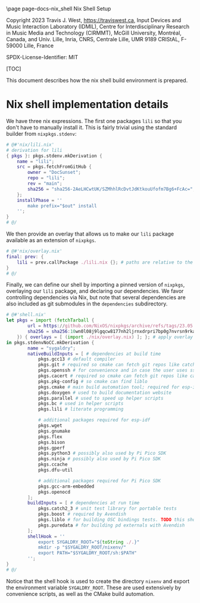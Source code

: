 \page page-docs-nix_shell Nix Shell Setup

Copyright 2023 Travis J. West, https://traviswest.ca, Input Devices and Music
Interaction Laboratory (IDMIL), Centre for Interdisciplinary Research in Music
Media and Technology (CIRMMT), McGill University, Montréal, Canada, and Univ.
Lille, Inria, CNRS, Centrale Lille, UMR 9189 CRIStAL, F-59000 Lille, France

SPDX-License-Identifier: MIT

[TOC]

This document describes how the nix shell build environment is prepared.

# Nix shell implementation details

We have three nix expressions. The first one packages `lili` so that you don't
have to manually install it. This is fairly trivial using the standard builder
from `nixpkgs.stdenv`:

```nix
# @#'nix/lili.nix'
# derivation for lili
{ pkgs }: pkgs.stdenv.mkDerivation {
    name = "lili";
    src = pkgs.fetchFromGitHub {
        owner = "DocSunset";
        repo = "lili";
        rev = "main";
        sha256 = "sha256-2AeLHCwtUK/SZMhhlRcDvtJdKtkouUfofm7Bg6+FcAc=";
    };
    installPhase = ''
        make prefix="$out" install
    '';
}
# @/
```

We then provide an overlay that allows us to make our `lili` package available
as an extension of `nixpkgs`.

```nix
# @#'nix/overlay.nix'
final: prev: {
    lili = prev.callPackage ./lili.nix {}; # paths are relative to the dir the file is in
}
# @/
```

Finally, we can define our shell by importing a pinned version of `nixpkgs`,
overlaying our `lili` package, and declaring our dependencies. We favor
controlling dependencies via Nix, but note that several dependencies are also
included as git submodules in the `dependencies` subdirectory.

```nix
# @#'shell.nix'
let pkgs = import (fetchTarball {
        url = https://github.com/NixOS/nixpkgs/archive/refs/tags/23.05.tar.gz;
        sha256 = sha256:10wn0l08j9lgqcw8177nh2ljrnxdrpri7bp0g7nvrsn9rkawvlbf;
    }) { overlays = [ (import ./nix/overlay.nix) ]; }; # apply overlay to make lili available
in pkgs.stdenvNoCC.mkDerivation {
        name = "sygaldry";
        nativeBuildInputs = [ # dependencies at build time
            pkgs.gcc13 # default compiler
            pkgs.git # required so cmake can fetch git repos like catch2. Also for esp-idf, Pi Pico SDK
            pkgs.openssh # for convenience and in case the user uses ssh for git auth
            pkgs.cacert # required so cmake can fetch git repos like catch2
            pkgs.pkg-config # so cmake can find liblo
            pkgs.cmake # main build automation tool; required for esp-idf, Pi Pico SDK
            pkgs.doxygen # used to build documentation website
            pkgs.parallel # used to speed up helper scripts
            pkgs.bc # used in helper scripts
            pkgs.lili # literate programming

            # additional packages required for esp-idf
            pkgs.wget
            pkgs.gnumake
            pkgs.flex
            pkgs.bison
            pkgs.gperf
            pkgs.python3 # possibly also used by Pi Pico SDK
            pkgs.ninja # possibly also used by Pi Pico SDK
            pkgs.ccache
            pkgs.dfu-util

            # additional packages required for Pi Pico SDK
            pkgs.gcc-arm-embedded
            pkgs.openocd
        ];
        buildInputs = [ # dependencies at run time
            pkgs.catch2_3 # unit test library for portable tests
            pkgs.boost # required by Avendish
            pkgs.liblo # for building OSC bindings tests. TODO this should be optional
            pkgs.puredata # for building pd externals with Avendish
        ];
        shellHook = ''
            export SYGALDRY_ROOT="${toString ./.}"
            mkdir -p "$SYGALDRY_ROOT/nixenv/"
            export PATH="$SYGALDRY_ROOT/sh:$PATH"
        '';
}
# @/
```

Notice that the shell hook is used to create the directory `nixenv` and export
the environment variable `SYGALDRY_ROOT`. These are used extensively by
convenience scripts, as well as the CMake build automation.
